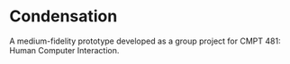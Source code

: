 # Condensation
A medium-fidelity prototype developed as a group project for CMPT 481: Human Computer Interaction.
